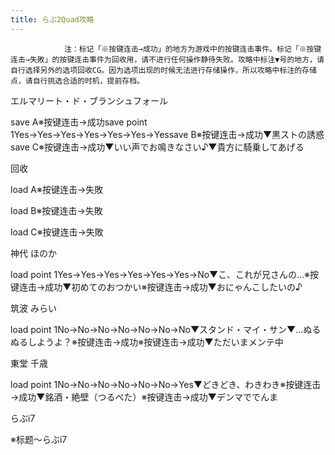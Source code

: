 ```yaml
---
title: らぶ2Quad攻略
---
```


                注：标记「※按键连击→成功」的地方为游戏中的按键连击事件。标记「※按键连击→失敗」的按键连击事件为回收用，请不进行任何操作静待失败。攻略中标注▼号的地方，请自行选择另外的选项回收CG。因为选项出现的时候无法进行存储操作，所以攻略中标注的存储点，请自行挑选合适的时机，提前存档。

エルマリート・ド・ブランシュフォール

save A※按键连击→成功save point 1Yes→Yes→Yes→Yes→Yes→Yes→Yessave B※按键连击→成功▼黒ストの誘惑save C※按键连击→成功▼いい声でお鳴きなさい♪▼貴方に騎乗してあげる

回收

load A※按键连击→失敗

load B※按键连击→失敗

load C※按键连击→失敗

神代 ほのか

load point 1Yes→Yes→Yes→Yes→Yes→Yes→No▼こ、これが兄さんの…※按键连击→成功▼初めてのおつかい※按键连击→成功▼おにゃんこしたいの♪

筑波 みらい

load point 1No→No→No→No→No→No→No▼スタンド・マイ・サン▼…ぬるぬるしようよ？※按键连击→成功※按键连击→成功▼ただいまメンテ中

東堂 千歳

load point 1No→No→No→No→No→No→Yes▼どきどき、わきわき※按键连击→成功▼銘酒・絶壁（つるぺた）※按键连击→成功▼デンマででんま

らぶi7

※标题～らぶi7
              
